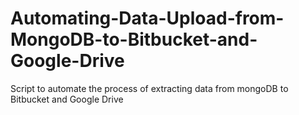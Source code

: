 # Automating-Data-Upload-from-MongoDB-to-Bitbucket-and-Google-Drive
Script to automate the process of extracting data from mongoDB to Bitbucket and Google Drive

